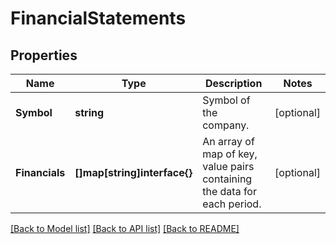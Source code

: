 # FinancialStatements

## Properties

Name | Type | Description | Notes
------------ | ------------- | ------------- | -------------
**Symbol** | **string** | Symbol of the company. | [optional] 
**Financials** | **[]map[string]interface{}** | An array of map of key, value pairs containing the data for each period. | [optional] 

[[Back to Model list]](../README.md#documentation-for-models) [[Back to API list]](../README.md#documentation-for-api-endpoints) [[Back to README]](../README.md)


